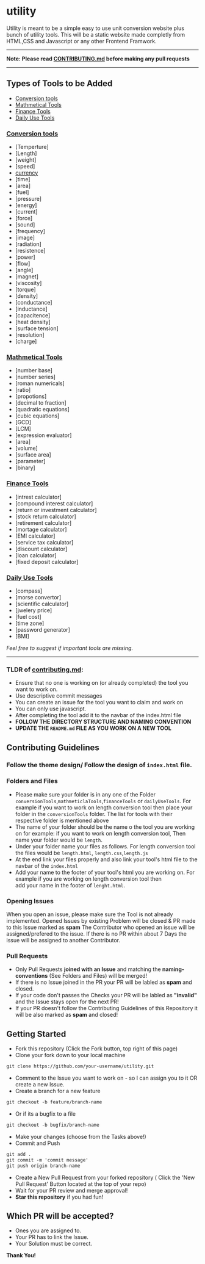 # utility

Utility is meant to be a simple easy to use unit conversion website plus bunch of utility tools. This will be a static website made completly from HTML,CSS and Javascript or any other Frontend Framwork.

---

**Note: Please read [CONTRIBUTING.md](CONTRIBUTING.md) before making any pull requests**

---

## Types of Tools to be Added

- [Conversion tools](#Conversion-tools)
- [Mathmetical Tools](#Mathmetical-Tools)
- [Finance Tools](#Finance-Tools)
- [Daily Use Tools](#Daily-Use-Tools)

### [Conversion tools](conversionTools)

- [Temperture]
- [Length]
- [weight]
- [speed]
- [currency](conversionTools\currency)
- [time]
- [area]
- [fuel]
- [pressure]
- [energy]
- [current]
- [force]
- [sound]
- [frequency]
- [image]
- [radiation]
- [resistence]
- [power]
- [flow]
- [angle]
- [magnet]
- [viscosity]
- [torque]
- [density]
- [conductance]
- [inductance]
- [capacitence]
- [heat density]
- [surface tension]
- [resolution]
- [charge]

### [Mathmetical Tools](mathmeticalTools)

- [number base]
- [number series]
- [roman numericals]
- [ratio]
- [propotions]
- [decimal to fraction]
- [quadratic equations]
- [cubic equations]
- [GCD]
- [LCM]
- [expression evaluator]
- [area]
- [volume]
- [surface area]
- [parameter]
- [binary]

### [Finance Tools](financeTools)

- [intrest calculator]
- [compound interest calculator]
- [return or investment calculator]
- [stock return calculator]
- [retirement calculator]
- [mortage calculator]
- [EMI calculator]
- [service tax calculator]
- [discount calculator]
- [loan calculator]
- [fixed deposit calculator]

### [Daily Use Tools](dailyUseTools)

- [compass]
- [morse convertor]
- [scientific calculator]
- [jwelery price]
- [fuel cost]
- [time zone]
- [password generator]
- [BMI]

_Feel free to suggest if important tools are missing._

---

### TLDR of [contributing.md](CONTRIBUTING.md):

- Ensure that no one is working on (or already completed) the tool you want to work on.
- Use descriptive commit messages
- You can create an issue for the tool you want to claim and work on
- You can only use javascript.
- After completing the tool add it to the navbar of the index.html file
- **FOLLOW THE DIRECTORY STRUCTURE AND NAMING CONVENTION**
- **UPDATE THE `README.md` FILE AS YOU WORK ON A NEW TOOL**

## Contributing Guidelines

### Follow the theme design/ Follow the design of `index.html` file.

### Folders and Files

- Please make sure your folder is in any one of the Folder `conversionTools`,`mathmeticlaTools`,`financeTools` or `dailyUseTools`. For example if you want to work on length conversion tool then place your folder in the `conversionTools` folder. The list for tools with their respective folder is mentioned above
- The name of your folder should be the name o the tool you are working on for example: if you want to work on length conversion tool, Then name your folder would be `length`.
- Under your folder name your files as follows. For length conversion tool the files would be `length.html`, `length.css`,`length.js`
- At the end link your files properly and also link your tool's
  html file to the navbar of the `index.html`
- Add your name to the footer of your tool's html you are working on. For example if you are working on length conversion tool then  
  add your name in the footer of `lenght.html`.

### Opening Issues

When you open an issue, please make sure the Tool is not already implemented.
Opened Issues by existing Problem will be closed & PR made to this Issue marked as **spam**
The Contributor who opened an issue will be assigned/prefered to the issue. If there is no PR within about 7 Days the issue will be assigned to another Contributor.

### Pull Requests

- Only Pull Requests **joined with an Issue** and matching the **naming-conventions** (See Folders and Files) will be merged!
- If there is no Issue joined in the PR your PR will be labled as **spam** and closed.
- If your code don't passes the Checks your PR will be labled as **"invalid"** and the Issue stays open for the next PR!
- If your PR doesn't follow the Contributing Guidelines of this Repository it will be also marked as **spam** and closed!

## Getting Started

- Fork this repository (Click the Fork button, top right of this page)
- Clone your fork down to your local machine

```markdown
git clone https://github.com/your-username/utility.git
```

- Comment to the Issue you want to work on - so I can assign you to it OR create a new Issue.
- Create a branch for a new feature

```markdown
git checkout -b feature/branch-name
```

- Or if its a bugfix to a file

```markdown
git checkout -b bugfix/branch-name
```

- Make your changes (choose from the Tasks above!)
- Commit and Push

```markdown
git add .
git commit -m 'commit message'
git push origin branch-name
```

- Create a New Pull Request from your forked repository ( Click the 'New Pull Request' Button located at the top of your repo)
- Wait for your PR review and merge approval!
- **Star this repository** if you had fun!

## Which PR will be accepted?

- Ones you are assigned to.
- Your PR has to link the Issue.
- Your Solution must be correct.

**Thank You!**
